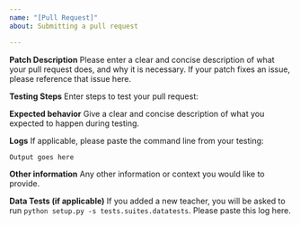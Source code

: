 ```yaml
---
name: "[Pull Request]"
about: Submitting a pull request

---
```


**Patch Description**
Please enter a clear and concise description of what your pull request does, and why
it is necessary. If your patch fixes an issue, please reference that issue here.

**Testing Steps**
Enter steps to test your pull request:

**Expected behavior**
Give a clear and concise description of what you expected to happen during testing.

**Logs**
If applicable, please paste the command line from your testing:

```
Output goes here
```

**Other information**
Any other information or context you would like to provide.

**Data Tests (if applicable)**
If you added a new teacher, you will be asked to run
`python setup.py -s tests.suites.datatests`. Please paste this log here.
